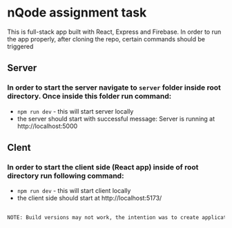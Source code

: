 # nQode assignment task

This is full-stack app built with React, Express and Firebase. In order to run the app properly, after cloning the repo, certain commands should be triggered

## Server

### In order to start the server navigate to `server` folder inside root directory. Once inside this folder run command:

- `npm run dev` - this will start server locally
- the server should start with successful message: Server is running at http://localhost:5000

## Clent

### In order to start the client side (React app) inside of root directory run following command:

- `npm run dev` - this will start client locally
- the client side should start at http://localhost:5173/

##

```sh
NOTE: Build versions may not work, the intention was to create application for local environment primarily
```
